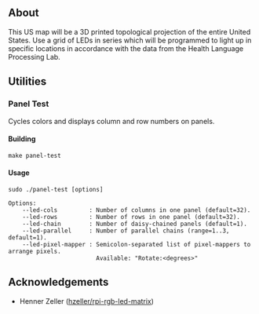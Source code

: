 ## About

This US map will be a 3D printed topological projection of the entire United States. Use a grid of LEDs in series which will be programmed to light up in specific locations in accordance with the data from the Health Language Processing Lab.

## Utilities

### Panel Test

Cycles colors and displays column and row numbers on panels.

#### Building

```
make panel-test
```

#### Usage

```
sudo ./panel-test [options]

Options:
    --led-cols         : Number of columns in one panel (default=32).
    --led-rows         : Number of rows in one panel (default=32).
    --led-chain        : Number of daisy-chained panels (default=1).
    --led-parallel     : Number of parallel chains (range=1..3, default=1).
    --led-pixel-mapper : Semicolon-separated list of pixel-mappers to arrange pixels. 
                         Available: "Rotate:<degrees>" 
```

## Acknowledgements

* Henner Zeller ([hzeller/rpi-rgb-led-matrix](https://github.com/hzeller/rpi-rgb-led-matrix))